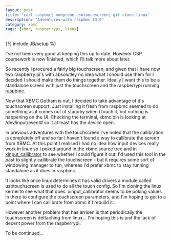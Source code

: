 ```yaml
---
layout: post
title: "curl raspbmc; modprobe usbtouchscreen; git clone linux"
description: "Adventures with raspbmc 13.0"
category: xbmc
tags: [xbmc, raspberrypi, linux]
---
```

{% include JB/setup %}

I've not been very good at keeping this up to date.  However CSP coursework is
now finished, which I'll talk more about later.

So recently I procured a fairly big touchscreen, and given that I have now two
raspberry pi's with absolutley no idea what I should use them for I decided I
should make them do things together.  Ideally I want this to be a standalone
screen with just the touchscreen and the raspberrypi running
[raspbmc](http://www.raspbmc.com).

Now that XBMC Gotham is out, I decided to take advantage of it's touchscreen
support.  Just installing it fresh from raspbmc seemed to do something as it
comes out of standby when I touch it, but nothing is happening on the UI.
Checking the terminal, xbmc.bin is looking at /dev/input/event# so it at least
has the device open.

In previous adventures with the touchscreen I've noted that the callibration is
completely off and so far I haven't found a way to callibrate the screen from
XBMC.  At this point I realised I had no idea how input devices really work in
linux so I poked around in the xbmc source tree and in
[xinput_callibrator](https://github.com/tias/xinput_calibrator) to see whether I
could figure it out.  I'd used this tool in the past to slightly callibrate the
touchscreen - but it requires some sort of windowing manager to run, whereas I'd
prefer xbmc to stay running standalone as it does in raspbmc.

It looks like once linux determines it has valid drivers a module called
usbtouchscreen is used to do all the touch config.  So I'm cloning the linux
kernel to see what that does.  xinput_callibrator seems to be poking values in
there to configure the touchscreen parameters, and I'm hoping to get to a point
where I can callibrate from xbmc if I rebuild it.

However another problem that has arrisen is that periodically the touchscreen is
dettaching from linux...  I'm hoping this is just the lack of decent power from
the raspberrypi.

To be continued...

